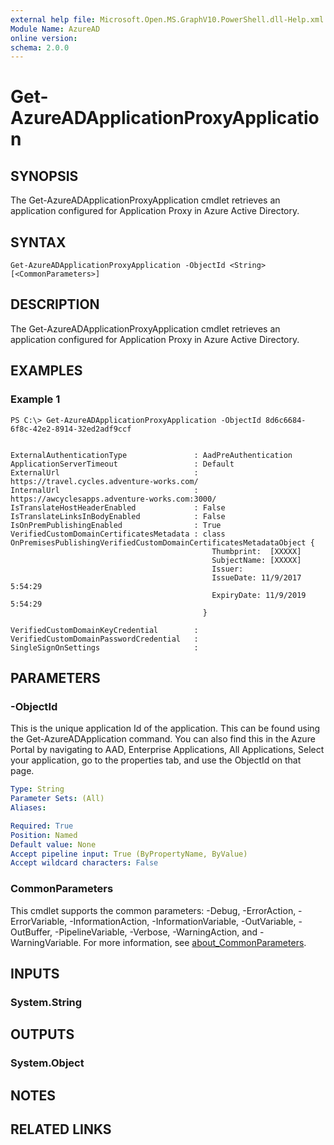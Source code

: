 ```yaml
---
external help file: Microsoft.Open.MS.GraphV10.PowerShell.dll-Help.xml
Module Name: AzureAD
online version:
schema: 2.0.0
---
```


# Get-AzureADApplicationProxyApplication

## SYNOPSIS
The Get-AzureADApplicationProxyApplication cmdlet retrieves an application configured for Application Proxy in Azure Active Directory. 

## SYNTAX

```
Get-AzureADApplicationProxyApplication -ObjectId <String> [<CommonParameters>]
```

## DESCRIPTION
The Get-AzureADApplicationProxyApplication cmdlet retrieves an application configured for Application Proxy in Azure Active Directory. 

## EXAMPLES

### Example 1
```
PS C:\> Get-AzureADApplicationProxyApplication -ObjectId 8d6c6684-6f8c-42e2-8914-32ed2adf9ccf


ExternalAuthenticationType               : AadPreAuthentication
ApplicationServerTimeout                 : Default
ExternalUrl                              : https://travel.cycles.adventure-works.com/
InternalUrl                              : https://awcyclesapps.adventure-works.com:3000/
IsTranslateHostHeaderEnabled             : False
IsTranslateLinksInBodyEnabled            : False
IsOnPremPublishingEnabled                : True
VerifiedCustomDomainCertificatesMetadata : class OnPremisesPublishingVerifiedCustomDomainCertificatesMetadataObject {
                                             Thumbprint:  [XXXXX]
                                             SubjectName: [XXXXX]
                                             Issuer: 
                                             IssueDate: 11/9/2017 5:54:29
                                             ExpiryDate: 11/9/2019 5:54:29
                                           }
                                           
VerifiedCustomDomainKeyCredential        : 
VerifiedCustomDomainPasswordCredential   : 
SingleSignOnSettings                     :
```

## PARAMETERS

### -ObjectId
This is the unique application Id of the application. This can be found using the Get-AzureADApplication command. You can also find this in the Azure Portal by navigating to AAD, Enterprise Applications, All Applications, Select your application, go to the properties tab, and use the ObjectId on that page. 

```yaml
Type: String
Parameter Sets: (All)
Aliases:

Required: True
Position: Named
Default value: None
Accept pipeline input: True (ByPropertyName, ByValue)
Accept wildcard characters: False
```

### CommonParameters
This cmdlet supports the common parameters: -Debug, -ErrorAction, -ErrorVariable, -InformationAction, -InformationVariable, -OutVariable, -OutBuffer, -PipelineVariable, -Verbose, -WarningAction, and -WarningVariable. For more information, see [about_CommonParameters](http://go.microsoft.com/fwlink/?LinkID=113216).

## INPUTS

### System.String

## OUTPUTS

### System.Object

## NOTES

## RELATED LINKS

